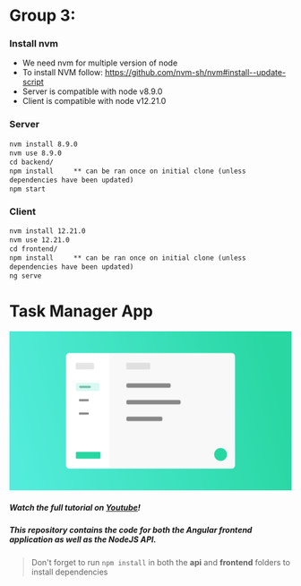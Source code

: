 # Group 3:

### Install nvm

- We need nvm for multiple version of node
- To install NVM follow: https://github.com/nvm-sh/nvm#install--update-script
- Server is compatible with node v8.9.0
- Client is compatible with node v12.21.0

### Server
```
nvm install 8.9.0
nvm use 8.9.0
cd backend/
npm install     ** can be ran once on initial clone (unless dependencies have been updated)
npm start
```

### Client
```
nvm install 12.21.0
nvm use 12.21.0
cd frontend/
npm install     ** can be ran once on initial clone (unless dependencies have been updated)
ng serve
```
# Task Manager App

[![Application Design Illustration](App_Illustration.png)](https://www.youtube.com/watch?v=V-CeWkz1MNQ&list=PLIjdNHWULhPSZFDzQU6AnbVQNNo1NTRpd)

##### Watch the full tutorial on [Youtube](https://www.youtube.com/watch?v=V-CeWkz1MNQ&list=PLIjdNHWULhPSZFDzQU6AnbVQNNo1NTRpd)! 

##### This repository contains the code for both the Angular frontend application as well as the NodeJS API. 

> Don't forget to run `npm install` in both the **api** and **frontend** folders to install dependencies

